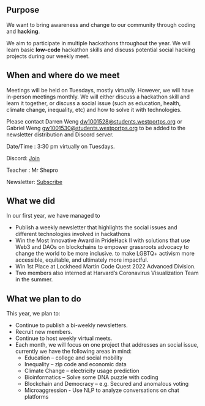 ##  Purpose
We want to bring awareness and change to our community through coding and **hacking**.  
 
We aim to participate in multiple hackathons throughout the year. We will learn basic **low-code** hackathon skills and discuss potential social hacking projects during our weekly meet.
 
## When and where do we meet
Meetings will be held on Tuesdays, mostly virtually. However, we will have in-person meetings monthly. We will either discuss a hackathon skill and learn it together, or discuss a social issue (such as education, health, climate change, inequality, etc) and how to solve it with technologies.
 
Please contact Darren Weng <dw1001528@students.westportps.org> or Gabriel Weng <gw1001530@students.westportps.org> to be added to the newsletter distribution and Discord server.
 
Date/Time : 3:30 pm virtually on Tuesdays.

Discord: [Join](https://discord.gg/JzjhZKVY3K)

Teacher : Mr Shepro

Newsletter: [Subscribe](https://lb.benchmarkemail.com//listbuilder/signupnew?5hjt8JVutE5neiOpRQsKVf5pwVnAjsSIni71Jey0dd3tO5iNRn8gS049TyW7spdJ)

## What we did
 
In our first year, we have managed to
 
- Publish a weekly newsletter that highlights the social issues and different technologies involved in hackathons
- Win the Most Innovative Award in PrideHack II with solutions that use Web3 and DAOs on blockchains to empower grassroots advocacy to change the world to be more inclusive. to make LGBTQ+ activism more accessible, equitable, and ultimately more impactful.
- Win 1st Place at Lockheed Martin Code Quest 2022 Advanced Division.
- Two members also interned at Harvard’s Coronavirus Visualization Team in the summer.
 
## What we plan to do
 
This year, we plan to:
 
- Continue to publish a bi-weekly newsletters.
- Recruit new members.
- Continue to host weekly virtual meets.
- Each month, we will focus on one project that addresses an social issue, currently we have the following areas in mind:
    - Education – college and social mobility
    - Inequality – zip code and economic data
    - Climate Change – electricity usage prediction
    - Bioinformatics – Solve some DNA puzzle with coding
    - Blockchain and Democracy – e.g. Secured and anomalous voting
    - Microaggression - Use NLP to analyze conversations on chat platforms
 
